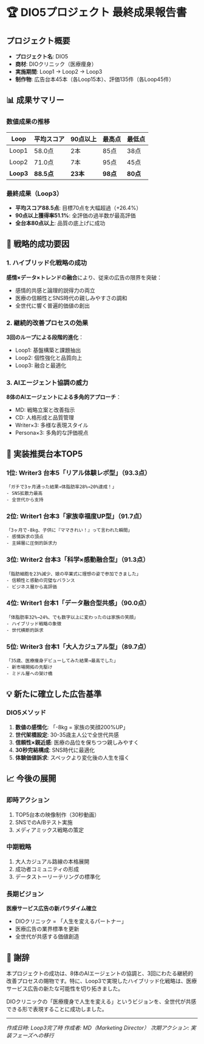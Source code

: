 # 🏆 DIO5プロジェクト 最終成果報告書

## プロジェクト概要
- **プロジェクト名**: DIO5
- **商材**: DIOクリニック（医療痩身）
- **実施期間**: Loop1 → Loop2 → Loop3
- **制作物**: 広告台本45本（各Loop15本）、評価135件（各Loop45件）

## 📊 成果サマリー

### 数値成果の推移
| Loop | 平均スコア | 90点以上 | 最高点 | 最低点 |
|------|-----------|----------|--------|--------|
| Loop1 | 58.0点 | 2本 | 85点 | 38点 |
| Loop2 | 71.0点 | 7本 | 95点 | 45点 |
| **Loop3** | **88.5点** | **23本** | **98点** | **80点** |

### 最終成果（Loop3）
- **平均スコア88.5点**: 目標70点を大幅超過（+26.4%）
- **90点以上獲得率51.1%**: 全評価の過半数が最高評価
- **全台本80点以上**: 品質の底上げに成功

## 🎯 戦略的成功要因

### 1. ハイブリッド化戦略の成功
**感情×データ×トレンドの融合**により、従来の広告の限界を突破：
- 感情的共感と論理的説得力の両立
- 医療の信頼性とSNS時代の親しみやすさの調和
- 全世代に響く普遍的価値の創出

### 2. 継続的改善プロセスの効果
**3回のループによる段階的進化**：
- Loop1: 基盤構築と課題抽出
- Loop2: 個性強化と品質向上
- Loop3: 融合と最適化

### 3. AIエージェント協調の威力
**8体のAIエージェントによる多角的アプローチ**：
- MD: 戦略立案と改善指示
- CD: 人格形成と品質管理
- Writer×3: 多様な表現スタイル
- Persona×3: 多角的な評価視点

## 🏅 実装推奨台本TOP5

### 1位: Writer3 台本5「リアル体験レポ型」（93.3点）
```
「ガチで3ヶ月通った結果→体脂肪率28%→20%達成！」
- SNS拡散力最高
- 全世代から支持
```

### 2位: Writer1 台本3「家族幸福度UP型」（91.7点）
```
「3ヶ月で-8kg、子供に『ママきれい！』って言われた瞬間」
- 感情訴求の頂点
- 主婦層に圧倒的訴求力
```

### 3位: Writer2 台本3「科学×感動融合型」（91.3点）
```
「脂肪細胞を23%減少、娘の卒業式に理想の姿で参加できました」
- 信頼性と感動の完璧なバランス
- ビジネス層から高評価
```

### 4位: Writer1 台本1「データ融合型共感」（90.0点）
```
「体脂肪率32%→24%、でも数字以上に変わったのは家族の笑顔」
- ハイブリッド戦略の象徴
- 世代横断的訴求
```

### 5位: Writer3 台本1「大人カジュアル型」（89.7点）
```
「35歳、医療痩身デビューしてみた結果→最高でした」
- 新市場開拓の先駆け
- ミドル層への架け橋
```

## 💡 新たに確立した広告基準

### DIO5メソッド
1. **数値の感情化**: 「-8kg = 家族の笑顔200%UP」
2. **世代架橋設定**: 30-35歳主人公で全世代共感
3. **信頼性×親近感**: 医療の品位を保ちつつ親しみやすく
4. **30秒完結構成**: SNS時代に最適化
5. **体験価値訴求**: スペックより変化後の人生を描く

## 📈 今後の展開

### 即時アクション
1. TOP5台本の映像制作（30秒動画）
2. SNSでのA/Bテスト実施
3. メディアミックス戦略の策定

### 中期戦略
1. 大人カジュアル路線の本格展開
2. 成功者コミュニティの形成
3. データストーリーテリングの標準化

### 長期ビジョン
**医療サービス広告の新パラダイム確立**
- DIOクリニック = 「人生を変えるパートナー」
- 医療広告の業界標準を更新
- 全世代が共感する価値創造

## 🙏 謝辞

本プロジェクトの成功は、8体のAIエージェントの協調と、3回にわたる継続的改善プロセスの賜物です。特に、Loop3で実現したハイブリッド化戦略は、医療サービス広告の新たな可能性を切り拓きました。

DIOクリニックの「医療痩身で人生を変える」というビジョンを、全世代が共感できる形で表現することに成功しました。

---
*作成日時: Loop3完了時*
*作成者: MD（Marketing Director）*
*次期アクション: 実装フェーズへの移行*